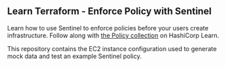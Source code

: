 ## Learn Terraform - Enforce Policy with Sentinel

Learn how to use Sentinel to enforce policies before your users create
infrastructure. Follow along with [the Policy
collection](https://learn.hashicorp.com/collections/terraform/policy) on
HashiCorp Learn.

This repository contains the EC2 instance configuration used to generate
mock data and test an example Sentinel policy.